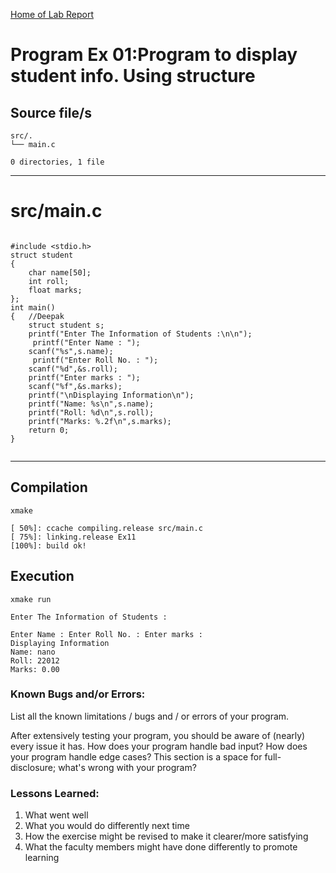 [Home of Lab Report](../lab.html)

# Program Ex 01:Program to display student info. Using structure

## Source file/s

```
src/.
└── main.c

0 directories, 1 file
```

---


# src/main.c

```

#include <stdio.h>
struct student
{
    char name[50];
    int roll;
    float marks;
};
int main()
{   //Deepak
    struct student s;
    printf("Enter The Information of Students :\n\n");
     printf("Enter Name : ");
    scanf("%s",s.name);
     printf("Enter Roll No. : ");
    scanf("%d",&s.roll);
    printf("Enter marks : ");
    scanf("%f",&s.marks);
    printf("\nDisplaying Information\n");
    printf("Name: %s\n",s.name);
    printf("Roll: %d\n",s.roll);
    printf("Marks: %.2f\n",s.marks);
    return 0;
}


```

---

## Compilation

```
xmake

[ 50%]: ccache compiling.release src/main.c
[ 75%]: linking.release Ex11
[100%]: build ok!

```

## Execution
```
xmake run

Enter The Information of Students :

Enter Name : Enter Roll No. : Enter marks : 
Displaying Information
Name: nano
Roll: 22012
Marks: 0.00

```

### Known Bugs and/or Errors:

List all the known limitations / bugs and / or errors of your program.

After extensively testing your program, you should be aware of (nearly) every issue it has. How does your program handle bad input? How does your program handle edge cases? This section is a space for full-disclosure; what's wrong with your program?

### Lessons Learned:

1. What went well
1. What you would do differently next time
1. How the exercise might be revised to make it clearer/more satisfying
1. What the faculty members might have done differently to promote learning
